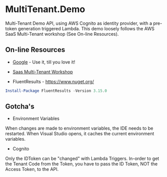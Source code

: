 # MultiTenant.Demo

Multi-Tenant Demo API, using AWS Cognito as identity provider, with a pre-token generation triggered Lambda.
This demo loosely follows the AWS SaaS Multi-Tenant workshop (See On-line Resources).



## On-line Resources

* [Google](https://www.google.com) - Use it, till you love it!
* [Saas Multi-Tenant Workshop](https://security.workshop.josharj.people.aws.dev/en/setup.html)


* FluentResults - https://www.nuget.org/
```powershell
Install-Package FluentResults -Version 3.15.0
```

## Gotcha's

* Environment Variables

When changes are made to environment variables, the IDE needs to be restarted. When Visual Studio opens, it caches the current environment variables.

* Cognito

Only the IDToken can be "changed" with Lambda Triggers. In-order to get the Tenant Code from the Token, you have to pass the ID Token, NOT the Access Token, to the API.

